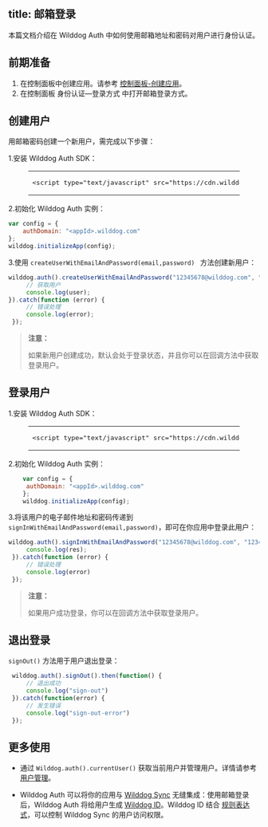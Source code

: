 
title:  邮箱登录
---

本篇文档介绍在 Wilddog Auth 中如何使用邮箱地址和密码对用户进行身份认证。

## 前期准备

1. 在控制面板中创建应用。请参考 [控制面板-创建应用](/console/creat.html#创建一个野狗应用)。
2. 在控制面板 身份认证—登录方式 中打开邮箱登录方式。


## 创建用户

用邮箱密码创建一个新用户，需完成以下步骤：

1.安装 Wilddog Auth SDK：

<figure class="highlight html"><table><tbody><tr><td class="code"><pre><div class="line"><span class="tag">&lt;<span class="name">script</span> <span class="attr">type</span>=<span class="string">&quot;text/javascript&quot;</span> <span class="attr">src</span>=<span class="string">&quot;<span>ht</span>tps://cdn.wilddog.com/sdk/js/<span class="auth_web_v">2.5.6</span>/wilddog-auth.js&quot;</span>&gt;</span><span class="undefined"></span><span class="tag">&lt;/<span class="name">script</span>&gt;</span></div></pre></td></tr></tbody></table></figure>

2.初始化 Wilddog Auth 实例：

```javascript
var config = {
    authDomain: "<appId>.wilddog.com"
};
wilddog.initializeApp(config);
```

3.使用 `createUserWithEmailAndPassword(email,password) ` 方法创建新用户：

```javascript
wilddog.auth().createUserWithEmailAndPassword("12345678@wilddog.com", "password123").then(function(user){
	 // 获取用户
	 console.log(user);
}).catch(function (error) {
     // 错误处理
     console.log(error);
 });
```

<blockquote class="warning">
  <p><strong>注意：</strong></p>
  如果新用户创建成功，默认会处于登录状态，并且你可以在回调方法中获取登录用户。
</blockquote>


## 登录用户

1.安装 Wilddog Auth SDK：

<figure class="highlight html"><table><tbody><tr><td class="code"><pre><div class="line"><span class="tag">&lt;<span class="name">script</span> <span class="attr">type</span>=<span class="string">&quot;text/javascript&quot;</span> <span class="attr">src</span>=<span class="string">&quot;<span>ht</span>tps://cdn.wilddog.com/sdk/js/<span class="auth_web_v">2.5.6</span>/wilddog-auth.js&quot;</span>&gt;</span><span class="undefined"></span><span class="tag">&lt;/<span class="name">script</span>&gt;</span></div></pre></td></tr></tbody></table></figure>

2.初始化 Wilddog Auth 实例：

```javascript
    var config = {
     authDomain: "<appId>.wilddog.com"
    };
    wilddog.initializeApp(config);
```

3.将该用户的电子邮件地址和密码传递到 `signInWithEmailAndPassword(email,password)`，即可在你应用中登录此用户：

```javascript
wilddog.auth().signInWithEmailAndPassword("12345678@wilddog.com", "1234567").then(function(res){
     console.log(res);
 }).catch(function (error) {
     // 错误处理
     console.log(error)
 });
```

<blockquote class="warning">
  <p><strong>注意：</strong></p>
  如果用户成功登录，你可以在回调方法中获取登录用户。
</blockquote>


## 退出登录

 `signOut()` 方法用于用户退出登录：

```javascript
 wilddog.auth().signOut().then(function() {
     // 退出成功
     console.log("sign-out")
 }).catch(function(error) {
     // 发生错误
     console.log("sign-out-error")
 });
```


## 更多使用

- 通过 `Wilddog.auth().currentUser()` 获取当前用户并管理用户。详情请参考 [用户管理](/auth/Web/guide/manageuser.html)。


- Wilddog Auth 可以将你的应用与 [Wilddog Sync](/sync/Web/index.html) 无缝集成：使用邮箱登录后，Wilddog Auth 将给用户生成 [Wilddog ID](/auth/Web/guide/concept.html)。Wilddog ID 结合 [规则表达式](/sync/Web/rules/introduce.html)，可以控制 Wilddog Sync 的用户访问权限。


